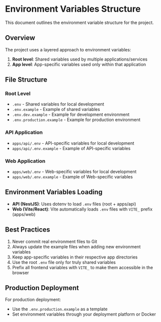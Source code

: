 # Environment Variables Structure

This document outlines the environment variable structure for the project.

## Overview

The project uses a layered approach to environment variables:

1. **Root level**: Shared variables used by multiple applications/services
2. **App level**: App-specific variables used only within that application

## File Structure

### Root Level

- `.env` - Shared variables for local development
- `.env.example` - Example of shared variables
- `.env.dev.example` - Example for development environment
- `.env.production.example` - Example for production environment

### API Application

- `apps/api/.env` - API-specific variables for local development
- `apps/api/.env.example` - Example of API-specific variables

### Web Application

- `apps/web/.env` - Web-specific variables for local development
- `apps/web/.env.example` - Example of Web-specific variables

## Environment Variables Loading

- **API (NestJS)**: Uses dotenv to load `.env` files (root + apps/api)
- **Web (Vite/React)**: Vite automatically loads `.env` files with `VITE_` prefix (apps/web)

## Best Practices

1. Never commit real environment files to Git
2. Always update the example files when adding new environment variables
3. Keep app-specific variables in their respective app directories
4. Use the root `.env` file only for truly shared variables
5. Prefix all frontend variables with `VITE_` to make them accessible in the browser

## Production Deployment

For production deployment:

- Use the `.env.production.example` as a template
- Set environment variables through your deployment platform or Docker
